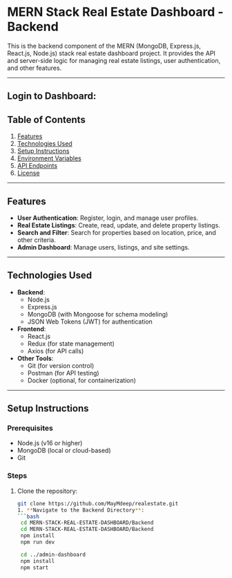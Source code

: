 # MERN Stack Real Estate Dashboard - Backend

This is the backend component of the MERN (MongoDB, Express.js, React.js, Node.js) stack real estate dashboard project. It provides the API and server-side logic for managing real estate listings, user authentication, and other features.

---
## Login to Dashboard:

## Table of Contents
1. [Features](#features)
2. [Technologies Used](#technologies-used)
3. [Setup Instructions](#setup-instructions)
4. [Environment Variables](#environment-variables)
5. [API Endpoints](#api-endpoints)
6. [License](#license)

---

## Features
- **User Authentication**: Register, login, and manage user profiles.
- **Real Estate Listings**: Create, read, update, and delete property listings.
- **Search and Filter**: Search for properties based on location, price, and other criteria.
- **Admin Dashboard**: Manage users, listings, and site settings.

---

## Technologies Used
- **Backend**:
  - Node.js
  - Express.js
  - MongoDB (with Mongoose for schema modeling)
  - JSON Web Tokens (JWT) for authentication
- **Frontend**:
  - React.js
  - Redux (for state management)
  - Axios (for API calls)
- **Other Tools**:
  - Git (for version control)
  - Postman (for API testing)
  - Docker (optional, for containerization)

---

## Setup Instructions

### Prerequisites
- Node.js (v16 or higher)
- MongoDB (local or cloud-based)
- Git

### Steps
1. Clone the repository:
   ```bash
   git clone https://github.com/MayMdeep/realestate.git 
   1. **Navigate to the Backend Directory**:
   ```bash
    cd MERN-STACK-REAL-ESTATE-DASHBOARD/Backend
    cd MERN-STACK-REAL-ESTATE-DASHBOARD/Backend
    npm install
    npm run dev

    cd ../admin-dashboard
    npm install
    npm start
